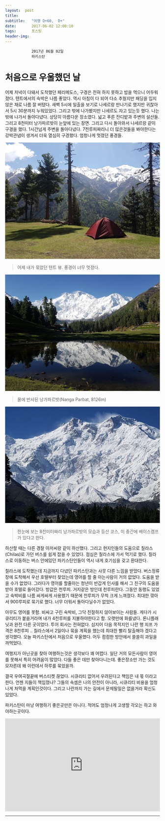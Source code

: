 ```yaml
---
layout:  post
title:   
subtitle:   "여행 D+60,  D+"
date:       2017-06-02 12:00:10
tags:       포스팅
header-img:
---
```


```
			2017년 06월 02일
			파키스탄
```

# 처음으로 우울했던 날
어제 저녁이 다돼서 도착했던 페리메도스, 구경은 전혀 하지 못하고 밥을 먹으니 어두워졌다. 텐트에서의 숙박은 나름 좋았다. 역시 아침이 다 되어 다소 추웠지만 패딩을 입지 않은 채로 나름 잘 버텼다. 새벽 5시에 일출을 보기로 나세르랑 만나기로 했지만 귀찮아서 5시 30분까지 누워있었다. 그리고 밖에 나가봤지만 나세르도 자고 있는듯 했다. 나는 밖에 나가서 돌아다녔다. 상당히 아름다운 장소였다. 넓고 푸른 잔디밭과 주변의 설산들. 그리고 8천미터 낭가파르밧이 눈앞에 있는 장면. 그리고 다시 돌아와서 나세르랑 같이 구경을 했다. 1시간넘게 주변을 돌아다녔다. 7천루피짜리니 더 많은것들을 봐야한다는 강박관념이 생겨서 더욱 열심히 구경했다. 엄청나게 멋졌던 풍경들.


![](/img/170602-view.jpg)
> 어제 내가 묶었던 텐트 뷰. 풍경이 너무 멋졌다.

![](/img/170602-nanga2.jpg)
> 물에 반사된 낭가파르밧(Nanga Parbat, 8126m)

![](/img/170602-nanga.jpg)
> 한눈에 보는 8천미터짜리 낭가파르밧의 모습과 등산 코스, 이 중간에 베이스캠프가 있다고 한다.  

하산할 때는 다른 경찰 아저씨랑 같이 하산했다. 그리고 현지인들의 도움으로 칠라스(Chilas)로 가던 버스를 쉽게 잡을 수 있었다. 점심은 칠라스에 가서 먹기로 했다. 칠라스로 이동하는 버스 안에있던 파키스탄인들이 역시 내게 호기심을 갖고 환대한다.

칠라스에 도착했는데 지금까지 다녔던 파키스탄과는 사뭇 다른 느낌을 받았다. 버스정류장에 도착해서 우선 호텔부터 찾았는데 영어를 할 줄 아는사람이 거의 없었다. 도움을 받을 수가 없었다. 그러다가 영어를 할줄아는 청년이 반갑게 인사를 해서 그 친구의 도움을 받아 호텔로 들어갔다. 방값은 천루피. 거지같은 방인데 천루피란다. 그동안 동행도 있었고 숙박비를 나름 싸게싸게 사용했기 때문에 천루피가 무척 크게 느껴졌다. 최대한 깎아서 900루피로 묶기로 했다. 너무 더워서 돌아다닐수가 없었다.

아무도 영어를 못함. 비싸고 구린 숙박비, 그닥 친절하지 않아보이는 사람들. 게다가 시큐리티가 붙을거라며 내가 4천루피를 지불하야한다고 함.  오랫만에 화를냈다. 론니플래닛과 완전 다른 곳이었다. 투어 회사는 전혀없다. 심지어 다음 목적지인 나란 행 지프 가격은 8천루피 .. 칠라스에서 2일이나 묶을 계획을 했는데 최대한 빨리 탈출해야 겠다고 생각했다.  오늘 파키스탄에서 처음으로 우울했다. 어두 컴컴한 방안에서 쓸쓸히 과일을 까먹었다.  

여행지가 아닌곳을 찾아 여행하는것은 생각보다 꽤 어렵다. 일단 거의 모든사람이 영어를 못해서 특히 어려움이 많았다. 다들 좋은 데만 찾아다니는데. 좋은장소만 가는 것도 모자른데 왜 이런데서 하루를 묶었을까.

결국 우여곡절끝에 버스티켓 끊었다. 시큐리티 없어서 우려된다고 책임은 내 몫 이라고 한다. 언젠 지들이 책임졌나? 그들의 속셈은 나의 안전이 아니라, 시큐리티 비용을 엄청나게 처먹을 계획인것이다. 그리고 나란까지 가는 길에서 문제될일은 없을거라 확신도 있었다.

파키스탄이 마냥 여행하기 좋은곳만은 아니다. 적어도 엄청나게 고생할 각오는 하고 와야하는곳이다.

<center>
<style>
	.google-maps {
		position: relative;
		padding-bottom: 60%; // This is the aspect ratio
		height: 0;
		overflow: hidden;
	}
	.google-maps iframe {
		position: absolute;
		top: 0;
		left: 0;
		width: 100% !important;
		height: 100% !important;
	}
</style>

<div class="google-maps">
<iframe src="https://www.google.com/maps/embed?pb=!1m14!1m8!1m3!1d32801.13311978736!2d74.07427921561668!3d35.41493890292733!3m2!1i1024!2i768!4f13.1!3m3!1m2!1s0x38e7045baeb6cff1%3A0xafc908ab6f63eca5!2zQ2hpbMSBcw!5e0!3m2!1sen!2skr!4v1568520226678!5m2!1sen!2skr" width="600" height="450" frameborder="0" style="border:0;" allowfullscreen=""></iframe>
</div>
</center>

---

